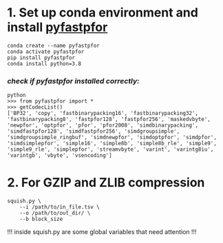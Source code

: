 # 1. Set up conda environment and install [pyfastpfor](https://github.com/searchivarius/PyFastPFor)
````
conda create --name pyfastpfor
conda activate pyfastpfor
pip install pyfastpfor
conda install python=3.8
````
### *check if pyfastpfor installed correctly:*
````
python
>>> from pyfastpfor import *
>>> getCodecList()
['BP32', 'copy', 'fastbinarypacking16', 'fastbinarypacking32', 'fastbinarypacking8', 'fastpfor128', 'fastpfor256', 'maskedvbyte', 'newpfor', 'optpfor', 'pfor', 'pfor2008', 'simdbinarypacking', 'simdfastpfor128', 'simdfastpfor256', 'simdgroupsimple', 'simdgroupsimple_ringbuf', 'simdnewpfor', 'simdoptpfor', 'simdpfor', 'simdsimplepfor', 'simple16', 'simple8b', 'simple8b_rle', 'simple9', 'simple9_rle', 'simplepfor', 'streamvbyte', 'varint', 'varintg8iu', 'varintgb', 'vbyte', 'vsencoding']
````
# 2. For GZIP and ZLIB compression
````
squish.py \
    --i /path/to/in_file.tsv \
    --o /path/to/out_dir/ \
    --b block_size
````
</p> !!! inside squish.py are some global variables that need attention !!! <br>


